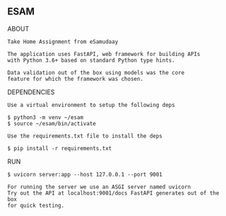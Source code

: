 ESAM
-----------------------------

ABOUT
    
    Take Home Assignment from eSamudaay

    The application uses FastAPI, web framework for building APIs
    with Python 3.6+ based on standard Python type hints.

    Data validation out of the box using models was the core
    feature for which the framework was chosen.


DEPENDENCIES

    Use a virtual environment to setup the following deps

    $ python3 -m venv ~/esam
    $ source ~/esam/bin/activate

    Use the requirements.txt file to install the deps

    $ pip install -r requirements.txt

RUN

    $ uvicorn server:app --host 127.0.0.1 --port 9001

    For running the server we use an ASGI server named uvicorn
    Try out the API at localhost:9001/docs FastAPI generates out of the box
    for quick testing.